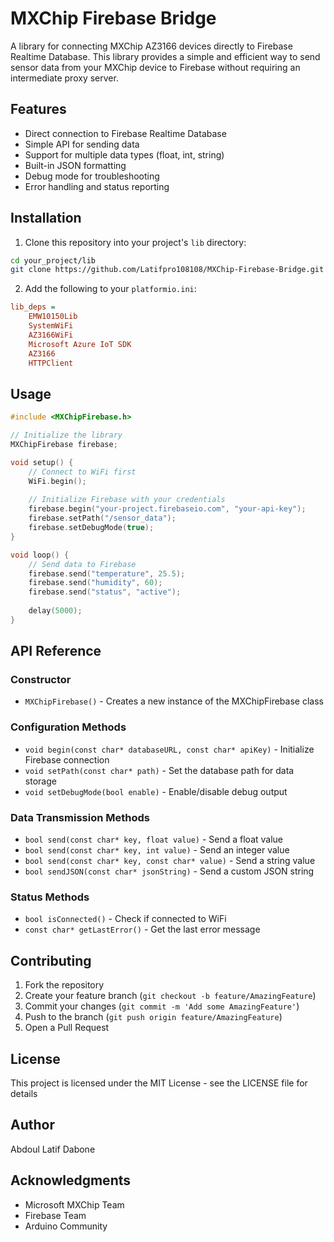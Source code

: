 # MXChip Firebase Bridge

A library for connecting MXChip AZ3166 devices directly to Firebase Realtime Database. This library provides a simple and efficient way to send sensor data from your MXChip device to Firebase without requiring an intermediate proxy server.

## Features

- Direct connection to Firebase Realtime Database
- Simple API for sending data
- Support for multiple data types (float, int, string)
- Built-in JSON formatting
- Debug mode for troubleshooting
- Error handling and status reporting

## Installation

1. Clone this repository into your project's `lib` directory:
```bash
cd your_project/lib
git clone https://github.com/Latifpro108108/MXChip-Firebase-Bridge.git
```

2. Add the following to your `platformio.ini`:
```ini
lib_deps = 
    EMW10150Lib
    SystemWiFi
    AZ3166WiFi
    Microsoft Azure IoT SDK
    AZ3166
    HTTPClient
```

## Usage

```cpp
#include <MXChipFirebase.h>

// Initialize the library
MXChipFirebase firebase;

void setup() {
    // Connect to WiFi first
    WiFi.begin();
    
    // Initialize Firebase with your credentials
    firebase.begin("your-project.firebaseio.com", "your-api-key");
    firebase.setPath("/sensor_data");
    firebase.setDebugMode(true);
}

void loop() {
    // Send data to Firebase
    firebase.send("temperature", 25.5);
    firebase.send("humidity", 60);
    firebase.send("status", "active");
    
    delay(5000);
}
```

## API Reference

### Constructor
- `MXChipFirebase()` - Creates a new instance of the MXChipFirebase class

### Configuration Methods
- `void begin(const char* databaseURL, const char* apiKey)` - Initialize Firebase connection
- `void setPath(const char* path)` - Set the database path for data storage
- `void setDebugMode(bool enable)` - Enable/disable debug output

### Data Transmission Methods
- `bool send(const char* key, float value)` - Send a float value
- `bool send(const char* key, int value)` - Send an integer value
- `bool send(const char* key, const char* value)` - Send a string value
- `bool sendJSON(const char* jsonString)` - Send a custom JSON string

### Status Methods
- `bool isConnected()` - Check if connected to WiFi
- `const char* getLastError()` - Get the last error message

## Contributing

1. Fork the repository
2. Create your feature branch (`git checkout -b feature/AmazingFeature`)
3. Commit your changes (`git commit -m 'Add some AmazingFeature'`)
4. Push to the branch (`git push origin feature/AmazingFeature`)
5. Open a Pull Request

## License

This project is licensed under the MIT License - see the LICENSE file for details

## Author

Abdoul Latif Dabone

## Acknowledgments

- Microsoft MXChip Team
- Firebase Team
- Arduino Community 